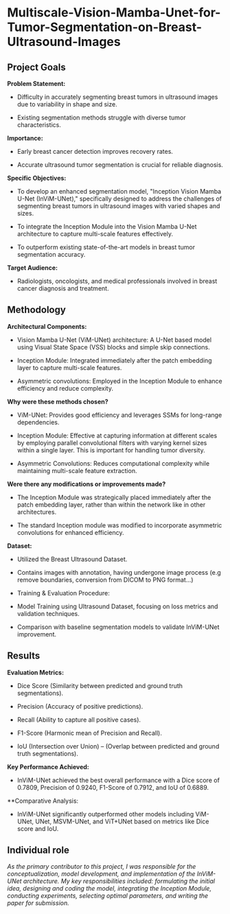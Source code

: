 # Multiscale-Vision-Mamba-Unet-for-Tumor-Segmentation-on-Breast-Ultrasound-Images

## Project Goals

**Problem Statement:**

*   Difficulty in accurately segmenting breast tumors in ultrasound images due to variability in shape and size.

*   Existing segmentation methods struggle with diverse tumor characteristics.

**Importance:**

*   Early breast cancer detection improves recovery rates.

*   Accurate ultrasound tumor segmentation is crucial for reliable diagnosis.

**Specific Objectives:**

*   To develop an enhanced segmentation model, "Inception Vision Mamba U-Net (InViM-UNet)," specifically designed to address the challenges of segmenting breast tumors in ultrasound images with varied shapes and sizes.

*   To integrate the Inception Module into the Vision Mamba U-Net architecture to capture multi-scale features effectively.

*   To outperform existing state-of-the-art models in breast tumor segmentation accuracy.

**Target Audience:**

*   Radiologists, oncologists, and medical professionals involved in breast cancer diagnosis and treatment.

## Methodology

**Architectural Components:**

*   Vision Mamba U-Net (ViM-UNet) architecture: A U-Net based model using Visual State Space (VSS) blocks and simple skip connections.

*   Inception Module: Integrated immediately after the patch embedding layer to capture multi-scale features.

*   Asymmetric convolutions: Employed in the Inception Module to enhance efficiency and reduce complexity.

**Why were these methods chosen?**

*   ViM-UNet: Provides good efficiency and leverages SSMs for long-range dependencies.

*   Inception Module: Effective at capturing information at different scales by employing parallel convolutional filters with varying kernel sizes within a single layer. This is important for handling tumor diversity.

*   Asymmetric Convolutions: Reduces computational complexity while maintaining multi-scale feature extraction.

**Were there any modifications or improvements made?**

*   The Inception Module was strategically placed immediately after the patch embedding layer, rather than within the network like in other architectures.

*   The standard Inception module was modified to incorporate asymmetric convolutions for enhanced efficiency.

**Dataset:**

*   Utilized the Breast Ultrasound Dataset.

*   Contains images with annotation, having undergone image process (e.g remove boundaries, conversion from DICOM to PNG format...)

*   Training & Evaluation Procedure:

*   Model Training using Ultrasound Dataset, focusing on loss metrics and validation techniques.

*   Comparison with baseline segmentation models to validate InViM-UNet improvement.

## Results

**Evaluation Metrics:**

*   Dice Score (Similarity between predicted and ground truth segmentations).

*   Precision (Accuracy of positive predictions).

*   Recall (Ability to capture all positive cases).

*   F1-Score (Harmonic mean of Precision and Recall).

*   IoU (Intersection over Union) – (Overlap between predicted and ground truth segmentations).

**Key Performance Achieved:**

*   InViM-UNet achieved the best overall performance with a Dice score of 0.7809, Precision of 0.9240, F1-Score of 0.7912, and IoU of 0.6889.

**Comparative Analysis:

*   InViM-UNet significantly outperformed other models including ViM-UNet, UNet, MSVM-UNet, and ViT+UNet based on metrics like Dice score and IoU.

## Individual role
  _As the primary contributor to this project, I was responsible for the conceptualization, model development, and implementation of the InViM-UNet architecture. My key responsibilities included: formulating the initial idea, designing and coding the model, integrating the Inception Module, conducting experiments, selecting optimal parameters, and writing the paper for submission._
